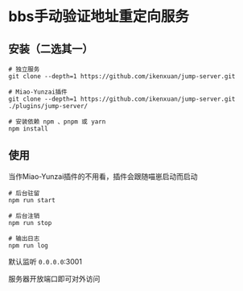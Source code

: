# bbs手动验证地址重定向服务

## 安装（二选其一）

```
# 独立服务
git clone --depth=1 https://github.com/ikenxuan/jump-server.git

# Miao-Yunzai插件
git clone --depth=1 https://github.com/ikenxuan/jump-server.git ./plugins/jump-server/
```
```
# 安装依赖 npm 、pnpm 或 yarn
npm install
```

## 使用
当作Miao-Yunzai插件的不用看，插件会跟随喵崽启动而启动
```
# 后台驻留
npm run start
```
```
# 后台注销
npm run stop
```

```
# 输出日志
npm run log
```
默认监听 `0.0.0.0`:3001

服务器开放端口即可对外访问

